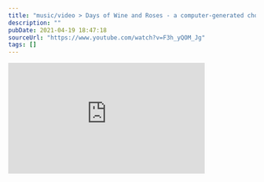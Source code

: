 ```yaml
---
title: "music/video > Days of Wine and Roses - a computer-generated chord-melody etude w/ tabs (chordmelody.io)"
description: ""
pubDate: 2021-04-19 18:47:18
sourceUrl: "https://www.youtube.com/watch?v=F3h_yQOM_Jg"
tags: []
---
```


<iframe width="400" height="225" src="https://www.youtube.com/embed/F3h_yQOM_Jg" frameborder="0" allow="accelerometer; autoplay; clipboard-write; encrypted-media; gyroscope; picture-in-picture" allowfullscreen></iframe>